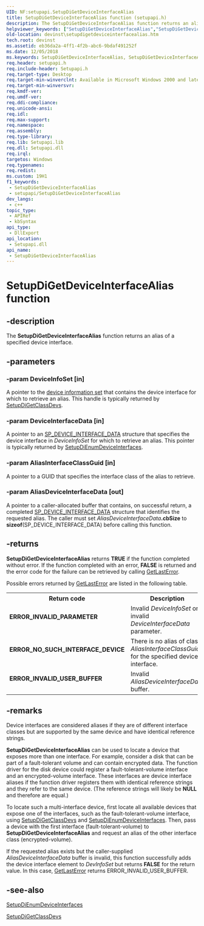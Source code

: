 ```yaml
---
UID: NF:setupapi.SetupDiGetDeviceInterfaceAlias
title: SetupDiGetDeviceInterfaceAlias function (setupapi.h)
description: The SetupDiGetDeviceInterfaceAlias function returns an alias of a specified device interface.
helpviewer_keywords: ["SetupDiGetDeviceInterfaceAlias","SetupDiGetDeviceInterfaceAlias function [Device and Driver Installation]","devinst.setupdigetdeviceinterfacealias","di-rtns_a9f0fc2b-7a4e-49fc-afc5-723a0120a5d7.xml","setupapi/SetupDiGetDeviceInterfaceAlias"]
old-location: devinst\setupdigetdeviceinterfacealias.htm
tech.root: devinst
ms.assetid: eb36da2a-4ff1-4f2b-abc6-9bdaf491252f
ms.date: 12/05/2018
ms.keywords: SetupDiGetDeviceInterfaceAlias, SetupDiGetDeviceInterfaceAlias function [Device and Driver Installation], devinst.setupdigetdeviceinterfacealias, di-rtns_a9f0fc2b-7a4e-49fc-afc5-723a0120a5d7.xml, setupapi/SetupDiGetDeviceInterfaceAlias
req.header: setupapi.h
req.include-header: Setupapi.h
req.target-type: Desktop
req.target-min-winverclnt: Available in Microsoft Windows 2000 and later versions of Windows.
req.target-min-winversvr: 
req.kmdf-ver: 
req.umdf-ver: 
req.ddi-compliance: 
req.unicode-ansi: 
req.idl: 
req.max-support: 
req.namespace: 
req.assembly: 
req.type-library: 
req.lib: Setupapi.lib
req.dll: Setupapi.dll
req.irql: 
targetos: Windows
req.typenames: 
req.redist: 
ms.custom: 19H1
f1_keywords:
 - SetupDiGetDeviceInterfaceAlias
 - setupapi/SetupDiGetDeviceInterfaceAlias
dev_langs:
 - c++
topic_type:
 - APIRef
 - kbSyntax
api_type:
 - DllExport
api_location:
 - Setupapi.dll
api_name:
 - SetupDiGetDeviceInterfaceAlias
---
```


# SetupDiGetDeviceInterfaceAlias function


## -description

The <b>SetupDiGetDeviceInterfaceAlias</b> function returns an alias of a specified device interface.

## -parameters

### -param DeviceInfoSet [in]

A pointer to the <a href="https://docs.microsoft.com/windows-hardware/drivers/install/device-information-sets">device information set</a> that contains the device interface for which to retrieve an alias. This handle is typically returned by <a href="https://docs.microsoft.com/windows/desktop/api/setupapi/nf-setupapi-setupdigetclassdevsw">SetupDiGetClassDevs</a>.

### -param DeviceInterfaceData [in]

A pointer to an <a href="https://docs.microsoft.com/windows/desktop/api/setupapi/ns-setupapi-sp_device_interface_data">SP_DEVICE_INTERFACE_DATA</a> structure that specifies the device interface in <i>DeviceInfoSet</i> for which to retrieve an alias. This pointer is typically returned by <a href="https://docs.microsoft.com/windows/desktop/api/setupapi/nf-setupapi-setupdienumdeviceinterfaces">SetupDiEnumDeviceInterfaces</a>.

### -param AliasInterfaceClassGuid [in]

A pointer to a GUID that specifies the interface class of the alias to retrieve.

### -param AliasDeviceInterfaceData [out]

A pointer to a caller-allocated buffer that contains, on successful return, a completed <a href="https://docs.microsoft.com/windows/desktop/api/setupapi/ns-setupapi-sp_device_interface_data">SP_DEVICE_INTERFACE_DATA</a> structure that identifies the requested alias. The caller must set <i>AliasDeviceInterfaceData</i><b>.cbSize</b> to <b>sizeof</b>(SP_DEVICE_INTERFACE_DATA) before calling this function.

## -returns

<b>SetupDiGetDeviceInterfaceAlias</b> returns <b>TRUE</b> if the function completed without error. If the function completed with an error, <b>FALSE</b> is returned and the error code for the failure can be retrieved by calling <a href="https://msdn.microsoft.com/library/ms679360(VS.85).aspx">GetLastError</a>.

Possible errors returned by <a href="https://msdn.microsoft.com/library/ms679360(VS.85).aspx">GetLastError</a> are listed in the following table.


<table>
<tr>
<th>Return code</th>
<th>Description</th>
</tr>
<tr>
<td width="40%">
<dl>
<dt><b>ERROR_INVALID_PARAMETER</b></dt>
</dl>
</td>
<td width="60%">
Invalid <i>DeviceInfoSet</i> or invalid <i>DeviceInterfaceData</i> parameter.

</td>
</tr>
<tr>
<td width="40%">
<dl>
<dt><b>ERROR_NO_SUCH_INTERFACE_DEVICE</b></dt>
</dl>
</td>
<td width="60%">
There is no alias of class <i>AliasInterfaceClassGuid</i> for the specified device interface.

</td>
</tr>
<tr>
<td width="40%">
<dl>
<dt><b>ERROR_INVALID_USER_BUFFER</b></dt>
</dl>
</td>
<td width="60%">
Invalid <i>AliasDeviceInterfaceData</i> buffer. 

</td>
</tr>
</table>

## -remarks

Device interfaces are considered aliases if they are of different interface classes but are supported by the same device and have identical reference strings.

<b>SetupDiGetDeviceInterfaceAlias</b> can be used to locate a device that exposes more than one interface. For example, consider a disk that can be part of a fault-tolerant volume and can contain encrypted data. The function driver for the disk device could register a fault-tolerant-volume interface and an encrypted-volume interface. These interfaces are device interface aliases if the function driver registers them with identical reference strings and they refer to the same device. (The reference strings will likely be <b>NULL</b> and therefore are equal.)

To locate such a multi-interface device, first locate all available devices that expose one of the interfaces, such as the fault-tolerant-volume interface, using <a href="https://docs.microsoft.com/windows/desktop/api/setupapi/nf-setupapi-setupdigetclassdevsw">SetupDiGetClassDevs</a> and <a href="https://docs.microsoft.com/windows/desktop/api/setupapi/nf-setupapi-setupdienumdeviceinterfaces">SetupDiEnumDeviceInterfaces</a>. Then, pass a device with the first interface (fault-tolerant-volume) to <b>SetupDiGetDeviceInterfaceAlias</b> and request an alias of the other interface class (encrypted-volume). 

If the requested alias exists but the caller-supplied <i>AliasDeviceInterfaceData</i> buffer is invalid, this function successfully adds the device interface element to <i>DevInfoSet</i> but returns <b>FALSE</b> for the return value. In this case, <a href="https://msdn.microsoft.com/library/ms679360(VS.85).aspx">GetLastError</a> returns ERROR_INVALID_USER_BUFFER.

## -see-also

<a href="https://docs.microsoft.com/windows/desktop/api/setupapi/nf-setupapi-setupdienumdeviceinterfaces">SetupDiEnumDeviceInterfaces</a>



<a href="https://docs.microsoft.com/windows/desktop/api/setupapi/nf-setupapi-setupdigetclassdevsw">SetupDiGetClassDevs</a>

